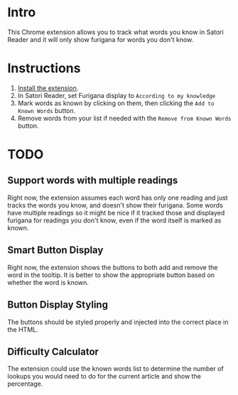 # Intro
This Chrome extension allows you to track what words you know in Satori Reader and it will only show furigana for words you don't know.

# Instructions
1. [Install the extension](https://developer.chrome.com/docs/extensions/get-started/tutorial/hello-world#load-unpacked).
2. In Satori Reader, set Furigana display to `According to my knowledge`
3. Mark words as known by clicking on them, then clicking the `Add to Known Words` button.
4. Remove words from your list if needed with the `Remove from Known Words` button.

# TODO

## Support words with multiple readings
Right now, the extension assumes each word has only one reading and just tracks the words you know, and doesn't show their furigana. Some words have multiple readings so it might be nice if it tracked those and displayed furigana for readings you don't know, even if the word itself is marked as known.

## Smart Button Display
Right now, the extension shows the buttons to both add and remove the word in the tooltip. It is better to show the appropriate button based on whether the word is known.

## Button Display Styling
The buttons should be styled properly and injected into the correct place in the HTML.

## Difficulty Calculator
The extension could use the known words list to determine the number of lookups you would need to do for the current article and show the percentage.